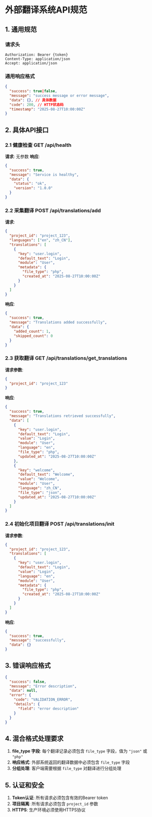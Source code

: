 # 外部翻译系统API规范

## 1. 通用规范

### 请求头
```
Authorization: Bearer {token}
Content-Type: application/json
Accept: application/json
```

### 通用响应格式
```json
{
  "success": true|false,
  "message": "success message or error message",
  "data": {}, // 具体数据
  "code": 200, // HTTP状态码
  "timestamp": "2025-08-27T10:00:00Z"
}
```

## 2. 具体API接口

### 2.1 健康检查 GET /api/health
**请求**: 无参数
**响应**:
```json
{
  "success": true,
  "message": "Service is healthy",
  "data": {
    "status": "ok",
    "version": "1.0.0"
  }
}
```

### 2.2 采集翻译 POST /api/translations/add
**请求**:
```json
{
  "project_id": "project_123",
  "languages": ["en", "zh_CN"],
  "translations": [
    {
      "key": "user.login",
      "default_text": "Login",
      "module": "User",
      "metadata": {
        "file_type": "php",
        "created_at": "2025-08-27T10:00:00Z"
      }
    }
  ]
}
```
**响应**:
```json
{
  "success": true,
  "message": "Translations added successfully",
  "data": {
    "added_count": 1,
    "skipped_count": 0
  }
}
```

### 2.3 获取翻译 GET /api/translations/get_translations
**请求参数**:
```json
{
  "project_id": "project_123"
}
```
**响应**:
```json
{
  "success": true,
  "message": "Translations retrieved successfully",
  "data": [
    {
      "key": "user.login",
      "default_text": "Login",
      "value": "Login",
      "module": "User",
      "language": "en",
      "file_type": "php",
      "updated_at": "2025-08-27T10:00:00Z"
    },
    {
      "key": "welcome",
      "default_text": "Welcome",
      "value": "Welcome",
      "module": "User",
      "language": "zh_CN", 
      "file_type": "json",
      "updated_at": "2025-08-27T10:00:00Z"
    }
  ]
}
```

### 2.4 初始化项目翻译 POST /api/translations/init
**请求参数**:
```json
{
  "project_id": "project_123",
  "translations": [
    {
      "key": "user.login",
      "default_text": "Login",
      "value": "Login",
      "language": "en",
      "module": "User",
      "metadata": {
        "file_type": "php",
        "created_at": "2025-08-27T10:00:00Z"
      }
    }
  ]
}
```
**响应**:
```json
{
  "success": true,
  "message": "successfully",
  "data": {}
}
```

## 3. 错误响应格式

```json
{
  "success": false,
  "message": "Error description",
  "data": null,
  "error": {
    "code": "VALIDATION_ERROR",
    "details": {
      "field": "error description"
    }
  }
}
```

## 4. 混合格式处理要求

1. **file_type 字段**: 每个翻译记录必须包含 `file_type` 字段，值为 `"json"` 或 `"php"`
2. **响应格式**: 外部系统返回的翻译数据中必须包含 `file_type` 字段
3. **分组处理**: 客户端需要根据 `file_type` 对翻译进行分组处理

## 5. 认证和安全

1. **Token认证**: 所有请求必须包含有效的Bearer token
2. **项目隔离**: 所有请求必须包含 `project_id` 参数
3. **HTTPS**: 生产环境必须使用HTTPS协议
